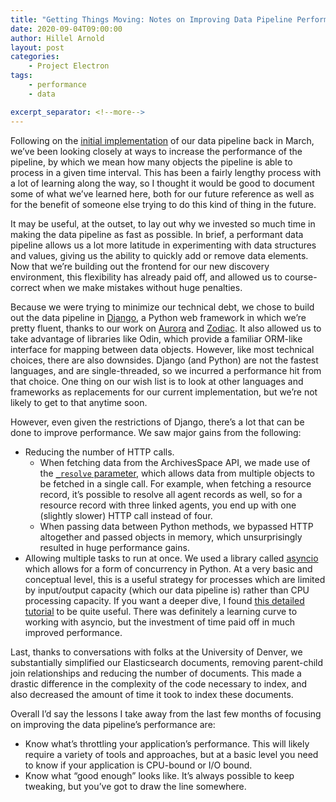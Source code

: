 ```yaml
---
title: "Getting Things Moving: Notes on Improving Data Pipeline Performance"
date: 2020-09-04T09:00:00
author: Hillel Arnold
layout: post
categories:
    - Project Electron
tags:
    - performance
    - data

excerpt_separator: <!--more-->
---
```


Following on the [initial implementation](https://blog.rockarch.org/making-connections) of our data pipeline back in March, we’ve been looking closely at ways to increase the performance of the pipeline, by which we mean how many objects the pipeline is able to process in a given time interval. This has been a fairly lengthy process with a lot of learning along the way, so I thought it would be good to document some of what we’ve learned here, both for our future reference as well as for the benefit of someone else trying to do this kind of thing in the future.

 <!--more-->

 It may be useful, at the outset, to lay out why we invested so much time in making the data pipeline as fast as possible. In brief, a performant data pipeline allows us a lot more latitude in experimenting with data structures and values, giving us the ability to quickly add or remove data elements. Now that we’re building out the frontend for our new discovery environment, this flexibility has already paid off, and allowed us to course-correct when we make mistakes without huge penalties.

 Because we were trying to minimize our technical debt, we chose to build out the data pipeline in [Django](https://www.djangoproject.com/), a Python web framework in which we’re pretty fluent, thanks to our work on [Aurora](https://github.com/RockefellerArchiveCenter/aurora) and [Zodiac](https://github.com/RockefellerArchiveCenter/zodiac). It also allowed us to take advantage of libraries like Odin, which provide a familiar ORM-like interface for mapping between data objects. However, like most technical choices, there are also downsides. Django (and Python) are not the fastest languages, and are single-threaded, so we incurred a performance hit from that choice. One thing on our wish list is to look at other languages and frameworks as replacements for our current implementation, but we’re not likely to get to that anytime soon.

 However, even given the restrictions of Django, there’s a lot that can be done to improve performance. We saw major gains from the following:
 - Reducing the number of HTTP calls.
   - When fetching data from the ArchivesSpace API, we made use of the [`_resolve` parameter](https://archivesspace.github.io/archivesspace/api/#refs-and-resolve), which allows data from multiple objects to be fetched in a single call. For example, when fetching a resource record, it’s possible to resolve all agent records as well, so for a resource record with three linked agents, you end up with one (slightly slower) HTTP call instead of four.
   - When passing data between Python methods, we bypassed HTTP altogether and passed objects in memory, which unsurprisingly resulted in huge performance gains.
 - Allowing multiple tasks to run at once. We used a library called [asyncio](https://docs.python.org/3/library/asyncio.html) which allows for a form of concurrency in Python. At a very basic and conceptual level, this is a useful strategy for processes which are limited by input/output capacity (which our data pipeline is) rather than CPU processing capacity. If you want a deeper dive, I found [this detailed tutorial](https://realpython.com/async-io-python/) to be quite useful. There was definitely a learning curve to working with asyncio, but the investment of time paid off in much improved performance.

 Last, thanks to conversations with folks at the University of Denver, we substantially simplified our Elasticsearch documents, removing parent-child join relationships and reducing the number of documents. This made a drastic difference in the complexity of the code necessary to index, and also decreased the amount of time it took to index these documents.

 Overall I’d say the lessons I take away from the last few months of focusing on improving the data pipeline’s performance are:
 - Know what’s throttling your application’s performance. This will likely require a variety of tools and approaches, but at a basic level you need to know if your application is CPU-bound or I/O bound.
 - Know what “good enough” looks like. It’s always possible to keep tweaking, but you’ve got to draw the line somewhere.
